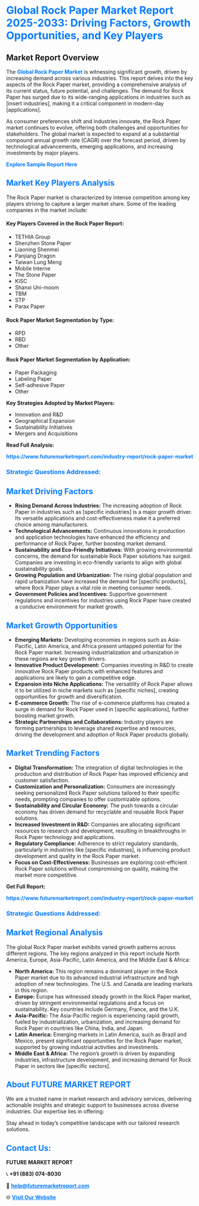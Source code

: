 <h1 style="color: #007BFF;">Global Rock Paper Market Report 2025-2033: Driving Factors, Growth Opportunities, and Key Players</h1>

<section id="overview">
<h2>Market Report Overview</h2>
<p>The <a href="https://www.futuremarketreport.com/industry-report/rock-paper-market" style="color: #007BFF; text-decoration: none;"><strong>Global Rock Paper Market</strong></a> is witnessing significant growth, driven by increasing demand across various industries. This report delves into the key aspects of the Rock Paper market, providing a comprehensive analysis of its current status, future potential, and challenges. The demand for Rock Paper has surged due to its wide-ranging applications in industries such as [insert industries], making it a critical component in modern-day [applications].</p>
<p>As consumer preferences shift and industries innovate, the Rock Paper market continues to evolve, offering both challenges and opportunities for stakeholders. The global market is expected to expand at a substantial compound annual growth rate (CAGR) over the forecast period, driven by technological advancements, emerging applications, and increasing investments by major players.</p>
</section>

<section id="overview">
<p><a href="https://www.futuremarketreport.com/request-sample/reportId=41318" style="color: #007BFF; text-decoration: none;"><strong>Explore Sample Report Here</strong></a></p>
</section>

<section id="key-players">
<h2 style="color: #007BFF;">Market Key Players Analysis</h2>
<p>The Rock Paper market is characterized by intense competition among key players striving to capture a larger market share. Some of the leading companies in the market include:</p>
<h4>Key Players Covered in the Rock Paper Report:</h4>
<ul><li>TETHIA Group</li><li>Shenzhen Stone Paper</li><li>Liaoning Shenmei</li><li>Panjiang Dragon</li><li>Taiwan Lung Meng</li><li>Mobile Interne</li><li>The Stone Paper</li><li>KISC</li><li>Shanxi Uni-moom</li><li>TBM</li><li>STP</li><li>Parax Paper</li></ul>
<h4>Rock Paper Market Segmentation by Type:</h4>
<ul><li>RPD</li><li>RBD</li><li>Other</li></ul>

<h4>Rock Paper Market Segmentation by Application:</h4>
<ul><li>Paper Packaging</li><li>Labeling Paper</li><li>Self-adhesive Paper</li><li>Other</li></ul>
<p><strong>Key Strategies Adopted by Market Players:</strong></p>
<ul>
<li>Innovation and R&D</li>
<li>Geographical Expansion</li>
<li>Sustainability Initiatives</li>
<li>Mergers and Acquisitions</li>
</ul>
</section>

<section>
<p><strong>Read Full Analysis: </strong></p><a href="https://www.futuremarketreport.com/industry-report/rock-paper-market" style="color: #007BFF; text-decoration: none;"><strong>https://www.futuremarketreport.com/industry-report/rock-paper-market</strong></a>
<h3 style="color: #007BFF;">Strategic Questions Addressed:</h3>
</section>

<section id="driving-factors">
<h2 style="color: #007BFF;">Market Driving Factors</h2>
<ul>
<li><strong>Rising Demand Across Industries:</strong> The increasing adoption of Rock Paper in industries such as [specific industries] is a major growth driver. Its versatile applications and cost-effectiveness make it a preferred choice among manufacturers.</li>
<li><strong>Technological Advancements:</strong> Continuous innovations in production and application technologies have enhanced the efficiency and performance of Rock Paper, further boosting market demand.</li>
<li><strong>Sustainability and Eco-Friendly Initiatives:</strong> With growing environmental concerns, the demand for sustainable Rock Paper solutions has surged. Companies are investing in eco-friendly variants to align with global sustainability goals.</li>
<li><strong>Growing Population and Urbanization:</strong> The rising global population and rapid urbanization have increased the demand for [specific products], where Rock Paper plays a vital role in meeting consumer needs.</li>
<li><strong>Government Policies and Incentives:</strong> Supportive government regulations and incentives for industries using Rock Paper have created a conducive environment for market growth.</li>
</ul>
</section>

<section id="growth-opportunities">
<h2 style="color: #007BFF;">Market Growth Opportunities</h2>
<ul>
<li><strong>Emerging Markets:</strong> Developing economies in regions such as Asia-Pacific, Latin America, and Africa present untapped potential for the Rock Paper market. Increasing industrialization and urbanization in these regions are key growth drivers.</li>
<li><strong>Innovative Product Development:</strong> Companies investing in R&D to create innovative Rock Paper products with enhanced features and applications are likely to gain a competitive edge.</li>
<li><strong>Expansion into Niche Applications:</strong> The versatility of Rock Paper allows it to be utilized in niche markets such as [specific niches], creating opportunities for growth and diversification.</li>
<li><strong>E-commerce Growth:</strong> The rise of e-commerce platforms has created a surge in demand for Rock Paper used in [specific applications], further boosting market growth.</li>
<li><strong>Strategic Partnerships and Collaborations:</strong> Industry players are forming partnerships to leverage shared expertise and resources, driving the development and adoption of Rock Paper products globally.</li>
</ul>
</section>

<section id="trending-factors">
<h2 style="color: #007BFF;">Market Trending Factors</h2>
<ul>
<li><strong>Digital Transformation:</strong> The integration of digital technologies in the production and distribution of Rock Paper has improved efficiency and customer satisfaction.</li>
<li><strong>Customization and Personalization:</strong> Consumers are increasingly seeking personalized Rock Paper solutions tailored to their specific needs, prompting companies to offer customizable options.</li>
<li><strong>Sustainability and Circular Economy:</strong> The push towards a circular economy has driven demand for recyclable and reusable Rock Paper solutions.</li>
<li><strong>Increased Investment in R&D:</strong> Companies are allocating significant resources to research and development, resulting in breakthroughs in Rock Paper technology and applications.</li>
<li><strong>Regulatory Compliance:</strong> Adherence to strict regulatory standards, particularly in industries like [specific industries], is influencing product development and quality in the Rock Paper market.</li>
<li><strong>Focus on Cost-Effectiveness:</strong> Businesses are exploring cost-efficient Rock Paper solutions without compromising on quality, making the market more competitive.</li>
</ul>
</section>

<section>
<p><strong>Get Full Report: </strong></p><a href="https://www.futuremarketreport.com/industry-report/rock-paper-market" style="color: #007BFF; text-decoration: none;"><strong>https://www.futuremarketreport.com/industry-report/rock-paper-market</strong></a>
<h3 style="color: #007BFF;">Strategic Questions Addressed:</h3>
</section>


<section id="regional-analysis">
<h2 style="color: #007BFF;">Market Regional Analysis</h2>
<p>The global Rock Paper market exhibits varied growth patterns across different regions. The key regions analyzed in this report include North America, Europe, Asia-Pacific, Latin America, and the Middle East & Africa:</p>
<ul>
<li><strong>North America:</strong> This region remains a dominant player in the Rock Paper market due to its advanced industrial infrastructure and high adoption of new technologies. The U.S. and Canada are leading markets in this region.</li>
<li><strong>Europe:</strong> Europe has witnessed steady growth in the Rock Paper market, driven by stringent environmental regulations and a focus on sustainability. Key countries include Germany, France, and the U.K.</li>
<li><strong>Asia-Pacific:</strong> The Asia-Pacific region is experiencing rapid growth, fueled by industrialization, urbanization, and increasing demand for Rock Paper in countries like China, India, and Japan.</li>
<li><strong>Latin America:</strong> Emerging markets in Latin America, such as Brazil and Mexico, present significant opportunities for the Rock Paper market, supported by growing industrial activities and investments.</li>
<li><strong>Middle East & Africa:</strong> The region’s growth is driven by expanding industries, infrastructure development, and increasing demand for Rock Paper in sectors like [specific sectors].</li>
</ul>
</section>

<footer>
<h2 style="color: #007BFF;">About FUTURE MARKET REPORT</h2>
<p>We are a trusted name in market research and advisory services, delivering actionable insights and strategic support to businesses across diverse industries. Our expertise lies in offering:</p>

<p>Stay ahead in today’s competitive landscape with our tailored research solutions.</p>

<h2 style="color: #007BFF;">Contact Us:</h2>
<p><strong>FUTURE MARKET REPORT</strong></p>
<p>📞 <strong>+91 (883) 074-8030</strong></p>
<p>📧 <strong><a href="mailto:help@futuremarketreport.com" style="color: #007BFF;">help@futuremarketreport.com</a></strong></p>
<p>🌐 <strong><a href="https://www.futuremarketreport.com/" style="color: #007BFF;">Visit Our Website</a></strong></p>
</footer>